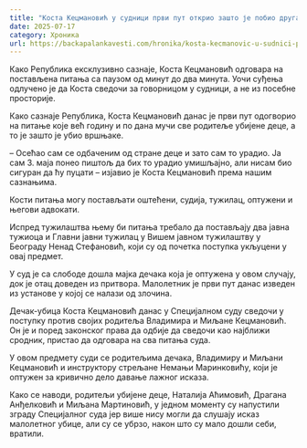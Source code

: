 ```yaml
---
title: "Коста Кецмановић у судници први пут открио зашто је побио другаре"
date: 2025-07-17
category: Хроника
url: https://backapalankavesti.com/hronika/kosta-kecmanovic-u-sudnici-prvi-put-otkrio-zasto-je-pobio-drugare/
---
```


Како Република ексклузивно сазнаје, Коста Кецмановић одговара на постављена питања са паузом од минут до два минута. Уочи суђења одлучено је да Коста сведочи за говорницом у судници, а не из посебне просторије.

Како сазнаје Република, Коста Кецмановић данас је први пут одогворио на питање које већ годину и по дана мучи све родитеље убијене деце, а то је зашто је убио вршњаке.

– Осећао сам се одбаченим од стране деце и зато сам то урадио. Ја сам 3. маја понео пиштољ да бих то урадио умишљајно, али нисам био сигуран да ћу пуцати – изјавио је Коста Кецмановић према нашим сазнањима.

Кости питања могу постављати оштећени, судија, тужилац, оптужени и његови адвокати.

Испред тужилаштва њему би питања требало да постављају два јавна тужиоца и Главни јавни тужилац у Вишем јавном тужилаштву у Београду Ненад Стефановић, који су од почетка поступка укљуцени у овај предмет.

У суд је са слободе дошла мајка дечака која је оптужена у овом случају, док је отац доведен из притвора. Малолетник је први пут данас изведен из установе у којој се налази од злочина.

Дечак-убица Коста Кецмановић данас у Специјалном суду сведочи у поступку против својих родитеља Владимира и Миљане Кецмановић. Он је и поред законског права да одбије да сведочи као најближи сродник, пристао да одговара на сва питања суда.

У овом предмету суди се родитељима дечака, Владимиру и Миљани Кецмановић и инструктору стрељане Немањи Маринковићу, који је оптужен за кривично дело давање лажног исказа.

Како се наводи, родитељи убијене деце, Наталија Аћимовић, Драгана Анђелковић и Миљана Мартиновић, у једном моменту су напустили зграду Специјалног суда јер више нису могли да слушају исказ малолетног убице, али су се убрзо, након што су мало дошли себи, вратили.
